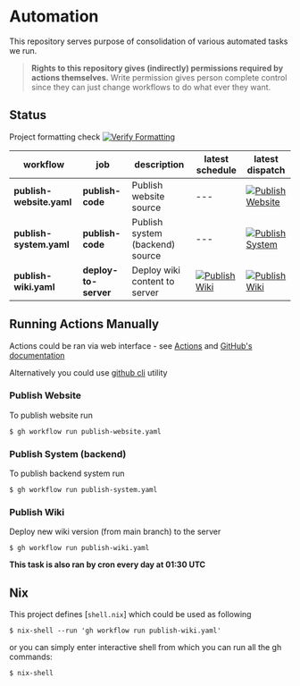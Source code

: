 # Automation

This repository serves purpose of consolidation of various automated tasks we run.

> __Rights to this repository gives (indirectly) permissions required by actions themselves.__
> Write permission gives person complete control since they can just change workflows to do what ever they want.

## Status

Project formatting check [![Verify Formatting](https://github.com/ictunion/automation/actions/workflows/verify-formatting.yaml/badge.svg?event=push)](https://github.com/ictunion/automation/actions/workflows/verify-formatting.yaml)

| workflow                 | job                  | description                     | latest schedule                                                                                                                                                                                                | latest dispatch                                                                                                                                                                                                                  |
|--------------------------|----------------------|---------------------------------|----------------------------------------------------------------------------------------------------------------------------------------------------------------------------------------------------------------|----------------------------------------------------------------------------------------------------------------------------------------------------------------------------------------------------------------------------------|
| **publish-website.yaml** | **publish-code**     | Publish website source          | ---                                                                                                                                                                                                            | [![Publish Website](https://github.com/ictunion/automation/actions/workflows/publish-website.yaml/badge.svg?branch=main&event=workflow_dispatch)](https://github.com/ictunion/automation/actions/workflows/publish-website.yaml) |
| **publish-system.yaml**  | **publish-code**     | Publish system (backend) source | ---                                                                                                                                                                                                            | [![Publish System](https://github.com/ictunion/automation/actions/workflows/publish-system.yaml/badge.svg?branch=main&event=workflow_dispatch)](https://github.com/ictunion/automation/actions/workflows/publish-system.yaml)    |
| **publish-wiki.yaml**    | **deploy-to-server** | Deploy wiki content to server   | [![Publish Wiki](https://github.com/ictunion/automation/actions/workflows/publish-wiki.yaml/badge.svg?branch=main&event=schedule)](https://github.com/ictunion/automation/actions/workflows/publish-wiki.yaml) | [![Publish Wiki](https://github.com/ictunion/automation/actions/workflows/publish-wiki.yaml/badge.svg?branch=main&event=workflow_dispatch)](https://github.com/ictunion/automation/actions/workflows/publish-wiki.yaml)          |

## Running Actions Manually

Actions could be ran via web interface - see [Actions](https://github.com/ictunion/automation/actions)
and [GitHub's documentation](https://docs.github.com/en/actions/managing-workflow-runs/manually-running-a-workflow)

Alternatively you could use [github cli](https://cli.github.com/) utility

### Publish Website

To publish website run

```
$ gh workflow run publish-website.yaml
```

### Publish System (backend)

To publish backend system run

```
$ gh workflow run publish-system.yaml
```

### Publish Wiki

Deploy new wiki version (from main branch) to the server

```
$ gh workflow run publish-wiki.yaml
```

**This task is also ran by cron every day at 01:30 UTC**

## Nix

This project defines [`shell.nix`] which could be used as following

```
$ nix-shell --run 'gh workflow run publish-wiki.yaml'
```

or you can simply enter interactive shell from which you can run all the gh commands:

```
$ nix-shell
```
